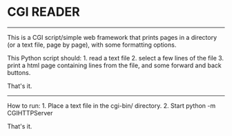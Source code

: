 # CGI READER
-----------

This is a CGI script/simple web framework that prints pages in a directory (or
a text file, page by page), with some formatting options.

This Python script should:
    1. read a text file
    2. select a few lines of the file
    3. print a html page containing lines from the file, and some forward and
    back buttons.

That's it.

---

How to run:
    1. Place a text file in the cgi-bin/ directory.
    2. Start python -m CGIHTTPServer

That's it.
